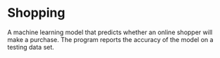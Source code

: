 # Shopping
A machine learning model that predicts whether an online shopper will make a purchase. The program reports the accuracy of the model on a testing data set.
